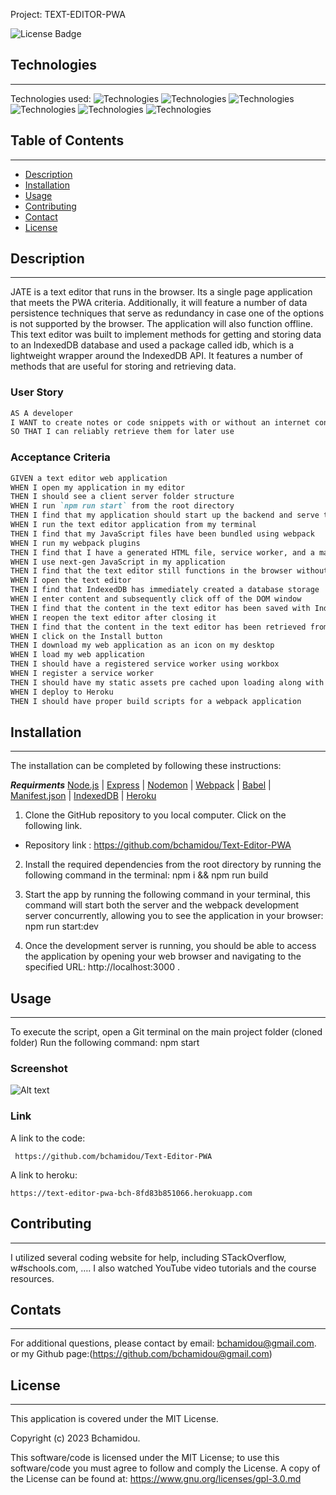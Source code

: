 Project: TEXT-EDITOR-PWA
 
![License Badge](https://img.shields.io/badge/License-MIT%20License-blue)

## Technologies
***
Technologies used: 
![Technologies](https://img.shields.io/badge/-Git-F05032?logo=Git&logoColor=white)
![Technologies](https://img.shields.io/badge/-JavaScript-007396?logo=JavaScript&logoColor=white)
![Technologies](https://img.shields.io/badge/-Node.js-339933?logo=Node.js&logoColor=white)
![Technologies](https://img.shields.io/badge/-npm-CB3837?logo=npm&logoColor=white)
![Technologies](https://img.shields.io/badge/-IndexedDB-4479A1?logo=IndexedDB&logoColor=white)
![Technologies](https://img.shields.io/badge/-PWA-4479A1?logo=PWA&logoColor=white)

## Table of Contents
*** 
- [Description](#installation)
- [Installation](#installation)
- [Usage](#usage)  
- [Contributing](#contributing) 
- [Contact](#contact)
- [License](#license)

## Description
***
JATE is a text editor that runs in the browser. Its a single page application that meets the PWA criteria. Additionally, it will feature a number of data persistence techniques that serve as redundancy in case one of the options is not supported by the browser. The application will also function offline.
This text editor was built to implement methods for getting and storing data to an IndexedDB database and used a package called idb, which is a lightweight wrapper around the IndexedDB API. It features a number of methods that are useful for storing and retrieving data.

### User Story

```md
AS A developer
I WANT to create notes or code snippets with or without an internet connection
SO THAT I can reliably retrieve them for later use
```

### Acceptance Criteria

```md
GIVEN a text editor web application
WHEN I open my application in my editor
THEN I should see a client server folder structure
WHEN I run `npm run start` from the root directory
THEN I find that my application should start up the backend and serve the client
WHEN I run the text editor application from my terminal
THEN I find that my JavaScript files have been bundled using webpack
WHEN I run my webpack plugins
THEN I find that I have a generated HTML file, service worker, and a manifest file
WHEN I use next-gen JavaScript in my application
THEN I find that the text editor still functions in the browser without errors
WHEN I open the text editor
THEN I find that IndexedDB has immediately created a database storage
WHEN I enter content and subsequently click off of the DOM window
THEN I find that the content in the text editor has been saved with IndexedDB
WHEN I reopen the text editor after closing it
THEN I find that the content in the text editor has been retrieved from our IndexedDB
WHEN I click on the Install button
THEN I download my web application as an icon on my desktop
WHEN I load my web application
THEN I should have a registered service worker using workbox
WHEN I register a service worker
THEN I should have my static assets pre cached upon loading along with subsequent pages and static assets
WHEN I deploy to Heroku
THEN I should have proper build scripts for a webpack application
```

## Installation
***

The installation can be completed by following these instructions:

***Requirments***
[Node.js](https://nodejs.org/en/) | [Express](https://www.npmjs.com/package/express) | [Nodemon](https://www.npmjs.com/package/Nodemon) | [Webpack](https://www.npmjs.com/package/Webpack) | [Babel](https://www.npmjs.com/package/Babel) | [Manifest.json](https://www.npmjs.com/package/Manifest.json) | [IndexedDB](https://www.npmjs.com/package/IndexedDB) | [Heroku](https://www.heroku.com)


1. Clone the GitHub repository to you local computer. Click on the following link.
* Repository link : https://github.com/bchamidou/Text-Editor-PWA

2. Install the required dependencies from the root directory by running the following command in the terminal:
    npm i && npm run build

3. Start the app by running the following command in your terminal, this command will start both the server and the webpack development server concurrently, allowing you to see the application in your browser:
    npm run start:dev

4. Once the development server is running, you should be able to access the application by opening your web browser and navigating to the specified URL: http://localhost:3000 .

## Usage 
***
To execute the script, open a Git terminal on the main project folder (cloned folder) Run the following command: npm start

### Screenshot
![Alt text]()

### Link 

A link to the code:
```
 https://github.com/bchamidou/Text-Editor-PWA
```
A link to heroku:

 ```
 https://text-editor-pwa-bch-8fd83b851066.herokuapp.com
 ```
## Contributing
***

I  utilized several coding website for help, including STackOverflow, w#schools.com, …. I also watched YouTube video tutorials and the course resources.

## Contats
***

For additional questions, please contact by email: bchamidou@gmail.com.
or my Github page:(https://github.com/bchamidou@gmail.com)

## License
***

This application is covered under the MIT License.

Copyright (c) 2023 Bchamidou.

This software/code is licensed under the MIT License; 
to use this software/code you must agree to follow and comply the License.
A copy of the License can be found at: https://www.gnu.org/licenses/gpl-3.0.md 
